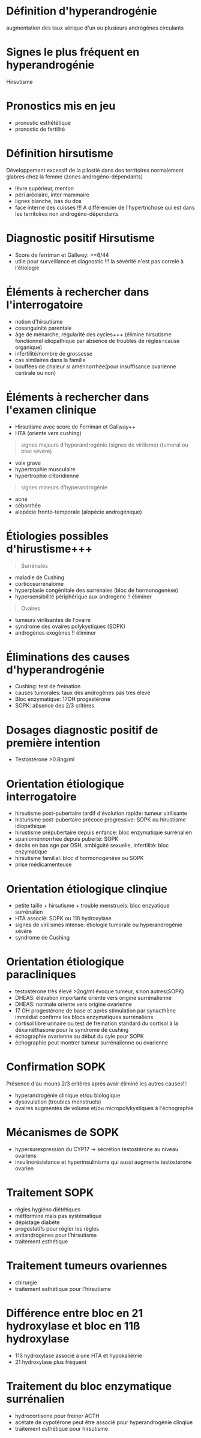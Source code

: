 # Définition d'hyperandrogénie
augmentation des taux sérique d'un ou plusieurs androgènes circulants 

# Signes le plus fréquent en hyperandrogénie
Hirsutisme

# Pronostics mis en jeu
- pronostic esthététique
- pronostic de fertilité

# Définition hirsutisme
Développement excessif de la pilostié dans des territoires normalement glabres 
chez la femme (zones androgéno-dépendants)
- lèvre supérieur, menton
- péri aréolaire, inter mammaire
- lignes blanche, bas du dos
- face interne des cuisses
!!! A différencier de l'hypertrichose qui est dans les territoires non
androgéno-dépendants

# Diagnostic positif Hirsutisme
- Score de ferriman et Gallwey: >=8/44
- utile pour surveillance et diagnostic
!!! la sévérité n'est pas correlé à l'étiologie

# Éléments à rechercher dans l'interrogatoire
- notion d'hirsutisme
- cosanguinité parentale
- âge de ménarche, régularité des cycles+++ (élimine hirsutisme fonctionnel
  idiopathique par absence de troubles de règles=cause organique)
- infertilité/nombre de grossesse
- cas similaires dans la famille
- bouffées de chaleur si aménnorrhée(pour insuffisance ovarienne centrale ou non)

# Éléments à rechercher dans l'examen clinique
- Hirsutisme avec score de Ferriman et Gallway++
- HTA (oriente vers cushing)
> signes majeurs d'hyperandrogénie (signes de virilisme) (tumoral ou bloc sévère)
- voix grave
- hypertrophie musculaire
- hypertrophie clitoridienne
> signes mineurs d'hyperandrogénie
- acné
- séborrhée
- alopécie fronto-temporale (alopécie androgénique)

# Étiologies possibles d'hirustisme+++
> Surrénales
- maladie de Cushing
- corticosurrénalome
- hyperplasie congénitale des surrénales (bloc de hormonogenèse)
- hypersensibilité périphérique aux androgène !! éliminer
> Ovaires
- tumeurs virilisantes de l'ovaire
- syndrome des ovaires polykystiques (SOPK)
- androgènes exogènes !! éliminer

# Éliminations des causes d'hyperandrogénie
- Cushing: test de freination
- causes tumorales: taux des androgènes pas très élevé
- Bloc enzymatique: 17OH progestérone
- SOPK: absence des 2/3 critères

# Dosages diagnostic positif de première intention
- Testostérone >0.8ng/ml

# Orientation étiologique interrogatoire
- hirsutisme post-pubertaire tardif d'évolution rapide: tumeur virilisante
- histurisme post-pubertaire précoce progressive: SOPK ou hirustisme idiopathique
- hirustisme prépubertaire depuis enfance: bloc enzymatique surrénalien
- spanioménnorrhée depuis puberté: SOPK
- décès en bas age par DSH, ambiguité sexuelle, infertilité: bloc enzymatique
- hirsutisme familial: bloc d'hormonogenèse ou SOPK
- prise médicamenteuse

# Orientation étiologique clinqiue
- petite taille + hirsutisme + trouble menstruels: bloc enzyatique surrénalien
- HTA associé: SOPK ou 11ß hydroxylase
- signes de virilismes intense: étiologie tumorale ou hyperandrogénie sévère
- syndrome de Cushing

# Orientation étiologique paracliniques
- testostérone très élevé >2ng/ml évoque tumeur, sinon autres(SOPK)
- DHEAS: élévation importante oriente vers origine surrénalienne
- DHEAS: normale oriente vers origine ovarienne
- 17 OH progestérone de base et après stimulation par synacthène immédiat
  confirme les blocs enzymatiques surrénaliens
- cortisol libre urinaire ou test de freination standard du cortisol à la
  déxaméthasone pour le syndrome de cushing
- échographie ovarienne au début du cyle pour SOPK
- échographie peut montrer tumeur surrénalienne ou ovarienne

# Confirmation SOPK
Présence d'au mouns 2/3 critères après avoir éliminé les autres causes!!:
- hyperandrogénie clinique et/ou biologique
- dysovulation (troubles menstruels)
- ovaires augmentés de volume et/ou micropolykystiques à l'échographie

# Mécanismes de SOPK
- hypersurexpression du CYP17 -> sécrétion testostérone au niveau ovariens
- insulinorésistance et hyperinsulinisme qui aussi augmente testostérone ovarien

# Traitement SOPK
- règles hygiéno diététiques
- métformine mais pas systématique
- dépistage diabète
- progestatifs pour régler les règles
- antiandrogènes pour l'hirsutisme
- traitement esthétique

# Traitement tumeurs ovariennes
- chirurgie
- traitement esthétique pour l'hirsutisme

# Différence entre bloc en 21 hydroxylase et bloc en 11ß hydroxylase
- 11ß hydroxylase associé à une HTA et hypokaliémie
- 21 hydroxylase plus fréquent

# Traitement du bloc enzymatique surrénalien
- hydrocortisone pour freiner ACTH
- acétate de cypotérone peut être associé pour hyperandrogénie clinqiue
- traitement esthétique pour hirsutisme
